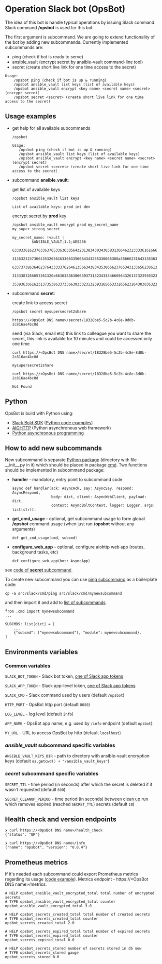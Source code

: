 # Operation Slack bot (OpsBot)

The idea of this bot is handle typical operations by issuing Slack command. Slack command **/opsbot** is used for this bot.

The first argument is subcommand. We are going to extend functionality of the bot by adding new subcommands.
Currently implemented subcommands are:

- ping (check if bot is ready to serve)
- ansible_vault (encrypt secret by ansible-vault command-line tool)
- secret (create short live link for one time access to the secret)

```
Usage:
    /opsbot ping (check if bot is up & running)
    /opsbot ansible_vault list keys (list of available keys)
    /opsbot ansible_vault encrypt <key name> <secret name> <secret> (encrypt secret)
    /opsbot secret <secret> (create short live link for one time access to the secret)
```

## Usage examples

- get help for all available subcommands

   `/opsbot`

   ```
   Usage:
      /opsbot ping (check if bot is up & running)
      /opsbot ansible_vault list keys (list of available keys)
      /opsbot ansible_vault encrypt <key name> <secret name> <secret> (encrypt secret)
      /opsbot secret <secret> (create short live link for one time access to the secret)
   ```

- subcommand **ansible_vault**:

   get list of available keys

   `/opsbot ansible_vault list keys`

   ```
   List of available keys: prod int dev
   ```

   encrypt secret by **prod** key

   `/opsbot ansible_vault encrypt prod my_secret_name my_super_strong_secret`

   ```
   my_secret_name: !vault |
            $ANSIBLE_VAULT;1.1;AES256
            63303361623763363765336363356432313834303430383136646232333361616666393137353761
            3136323237366435326561633663356664343235336665380a386662316433383638373562323132
            63373738636462376433333762646135663438343530656237653431336562306138333362636463
            3133383266653361320a663638363066393731323433346665643261373239303234303032376565
            35393636616231373538633735663033323132393165653332656232643030363231
   ```
- subcommand **secret**:

   create link to access secret

   `/opsbot secret mysupersecret2share`

   ```
   https://<OpsBot DNS name>/secret/18328be5-5c2b-4c8e-8d0b-2c816ae4bc0d
   ```

   send (via Slack, email etc) this link to colleague you want to share the secret, this link is available for 10 minutes and could be accessed only one time

   ```
   curl https://<OpsBot DNS name>/secret/18328be5-5c2b-4c8e-8d0b-2c816ae4bc0d

   mysupersecret2share

   curl https://<OpsBot DNS name>/secret/18328be5-5c2b-4c8e-8d0b-2c816ae4bc0d
   
   Not Found

   ```

## Python

OpsBot is build with Python using:

- [Slack Bold SDK](https://slack.dev/bolt-python/tutorial/getting-started) ([Python code examples](https://github.com/slackapi/bolt-python/tree/main/examples))
- [AIOHTTP](https://docs.aiohttp.org/en/stable/) (Python asynchronous web framework)
- [Python asynchronous programming](https://docs.python.org/3/library/asyncio.html)

## How to add new subcommands

New subcommand is separate [Python package](https://docs.python.org/3/tutorial/modules.html#packages) (directory with file \_\_init\_\_.py in it) which should be placed in package [cmd](src/slack/cmd/).
Two functions should be implemented in subcommand package:

- **handler** - mandatory, entry point to subcommand code

   ```
   async def handler(ack: AsyncAck, say: AsyncSay, respond: AsyncRespond,
                     body: dict, client: AsyncWebClient, payload: dict,
                     context: AsyncBoltContext, logger: Logger, args: list[str]):
   ```

- **get_cmd_usage** - optional, get subcommand usage to form global **/opsbot** command usage (when just run **/opsbot** without any arguments)

   ```
   def get_cmd_usage(cmd, subcmd)
   ```

- **configure_web_app** - optional, configure
  aiohttp web app (routes, background tasks, etc)
   ```
   def configure_web_app(bot: AsyncApp)
   ```

see [code of **secret** subcommand](src/slack/cmd/secret/__init__.py).

To create new subcommand you can use [ping subcommand](src/slack/cmd/ping) as a boilerplate code:

```
cp -a src/slack/cmd/ping src/slack/cmd/mynewsubcommand
```

and then import it and add to [list of subcommands](src/slack/__init__.py#L22).

```
from .cmd import mynewsubcommand
...

SUBCMDS: list[dict] = [
    ...
    {"subcmd": ["mynewsubcommand"], "module": mynewsubcommand},
]
```

## Environments variables
### Common variables

`SLACK_BOT_TOKEN` - Slack bot token, [one of Slack app tokens](https://slack.dev/bolt-python/tutorial/getting-started#tokens-and-installing-apps)

`SLACK_APP_TOKEN` - Slack app-level token, [one of Slack app tokens](https://slack.dev/bolt-python/tutorial/getting-started#tokens-and-installing-apps)

`SLACK_CMD` - Slack command used by users (default `/opsbot`)

`HTTP_PORT` - OpsBot http port (default `8080`)

`LOG_LEVEL` - log level (default `info`)

`APP_NAME` - OpsBot app name, e.g. used by `/info` endpoint (default `opsbot`)

`MY_URL` - URL to access OpsBot by http (default `localhost`)

### ***ansible_vault*** subcommand specific variables

`ANSIBLE_VAULT_KEYS_DIR` - path to directory with ansible-vault encryption keys (default `os.getcwd() + "/ansible_vault_keys"`)

### ***secret*** subcommand specific variables

`SECRET_TTL` - time period (in seconds) after which the secret is deleted if it wasn't requested (default `600`)

`SECRET_CLEANUP_PERIOD` - time period (in seconds) between clean up run which removes expired (reached `SECRET_TTL`) secrets (default `10`)

## Health check and version endpoints

```
❯ curl https://<OpsBot DNS name>/health_check
{"status": "UP"}

❯ curl https://<OpsBot DNS name>/info
{"name": "opsbot", "version": "0.0.4"}
```

## Prometheus metrics
If it's needed each subcommand could export Prometheus metrics regarding its usage ([code example](src/slack/cmd/secret/__init__.py#L31)).
Metrics endpoint - https://\<OpsBot DNS name\>/metrics.

```
# HELP opsbot_ansible_vault_encrypted_total total number of encrypted secrets
# TYPE opsbot_ansible_vault_encrypted_total counter
opsbot_ansible_vault_encrypted_total 3.0

# HELP opsbot_secrets_created_total total number of created secrets
# TYPE opsbot_secrets_created_total counter
opsbot_secrets_created_total 2.0

# HELP opsbot_secrets_expired_total total number of expired secrets
# TYPE opsbot_secrets_expired_total counter
opsbot_secrets_expired_total 0.0

# HELP opsbot_secrets_stored number of secrets stored in db now
# TYPE opsbot_secrets_stored gauge
opsbot_secrets_stored 0.0
```
